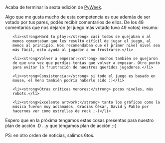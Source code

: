 <html><body><p>Acaba de terminar la sexta edición de <a href="http://www.pyweek.org/6/" title="PyWeek 6" target="_blank">PyWeek</a>.



Algo que me gusta mucho de esta competencia es que además de ser votado por tus pares, podés recibir comentarios de ellos. De los 48 comentarios que nos dejaron (el juego más votado tuvo 49 votos) resumo:

</p><ul>

	<li><strong>Hard to play:</strong> casi todos se quejaban o al menos comentaban que les resultó difícil de jugar el juego, al menos al principio. Nos recomendaban que el primer nivel nivel sea más fácil, esto ayuda al jugador a no frustrarse.</li>

	<li><strong>Volver a empezar:</strong> muchos también se quejaron de que una vez que perdías tenías que volver a empezar. Otro punto para evitar la frustración de nuestros queridos jugadores.</li>

	<li><strong>Consistencia:</strong> si todo el juego es basado en mouse, el menú también podría haberlo sido :)</li>

	<li><strong>Otras críticas menores:</strong> pocos niveles, más robots.</li>

	<li><strong>Excelente artwork:</strong> tanto los gráficos como la música fueron muy aclamados. Gracias César, David y Pablo por hacernos ver como estrellas de rock ;-)</li>

</ul>

Espero que en la próxima tengamos estas cosas presentas para nuestro plan de acción :D ...y que tengamos plan de acción ;-)



PS: en otro orden de noticias, salimos 6tos.</body></html>